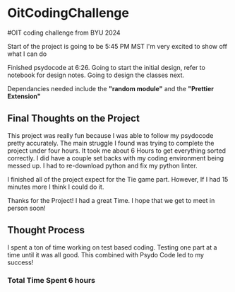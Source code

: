 # OitCodingChallenge
#OIT coding challenge from BYU 2024

Start of the project is going to be 5:45 PM MST
I'm very excited to show off what I can do

Finished psydocode at 6:26. Going to start the initial design, refer to notebook for design notes. Going to design the classes next.

Dependancies needed include the **"random module"** and the **"Prettier Extension"**

## **Final Thoughts on the Project**

This project was really fun because I was able to follow my psydocode pretty accurately.
The main struggle I found was trying to complete the project under four hours. It took me about 6 Hours to get everything sorted correctly. I did have a couple set backs with my coding environment being messed up.
I had to re-download python and fix my python linter.

I finished all of the project expect for the Tie game part. However, If I had 15 minutes more I think I could do it.

Thanks for the Project! I had a great Time. I hope that we get to meet in person soon! 

## Thought Process

I spent a ton of time working on test based coding. Testing one part at a time until it was all good. This combined with Psydo Code led to my success!

### Total Time Spent **6 hours**

